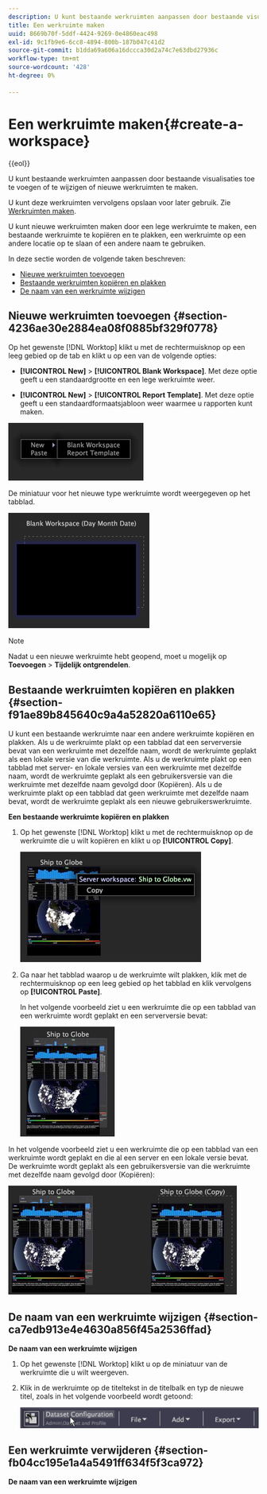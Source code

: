 ```yaml
---
description: U kunt bestaande werkruimten aanpassen door bestaande visualisaties toe te voegen of te wijzigen of nieuwe werkruimten te maken.
title: Een werkruimte maken
uuid: 8669b70f-5ddf-4424-9269-0e4860eac498
exl-id: 9c1fb9e6-6cc8-4894-800b-187b047c41d2
source-git-commit: b1dda69a606a16dccca30d2a74c7e63dbd27936c
workflow-type: tm+mt
source-wordcount: '428'
ht-degree: 0%

---
```


# Een werkruimte maken{#create-a-workspace}

{{eol}}

U kunt bestaande werkruimten aanpassen door bestaande visualisaties toe te voegen of te wijzigen of nieuwe werkruimten te maken.

U kunt deze werkruimten vervolgens opslaan voor later gebruik. Zie [Werkruimten maken](../../../home/c-get-started/c-work-worksp/c-create-worksp.md#concept-d8bc99d7739e4eaeab2a02b022394a31).

U kunt nieuwe werkruimten maken door een lege werkruimte te maken, een bestaande werkruimte te kopiëren en te plakken, een werkruimte op een andere locatie op te slaan of een andere naam te gebruiken.

In deze sectie worden de volgende taken beschreven:

* [Nieuwe werkruimten toevoegen](../../../home/c-get-started/c-work-worksp/c-create-worksp.md#section-4236ae30e2884ea08f0885bf329f0778)
* [Bestaande werkruimten kopiëren en plakken](../../../home/c-get-started/c-work-worksp/c-create-worksp.md#section-f91ae89b845640c9a4a52820a6110e65)
* [De naam van een werkruimte wijzigen](../../../home/c-get-started/c-work-worksp/c-create-worksp.md#section-ca7edb913e4e4630a856f45a2536ffad)

## Nieuwe werkruimten toevoegen {#section-4236ae30e2884ea08f0885bf329f0778}

Op het gewenste [!DNL Worktop] klikt u met de rechtermuisknop op een leeg gebied op de tab en klikt u op een van de volgende opties:

* **[!UICONTROL New]** > **[!UICONTROL Blank Workspace]**. Met deze optie geeft u een standaardgrootte en een lege werkruimte weer.

* **[!UICONTROL New]** > **[!UICONTROL Report Template]**. Met deze optie geeft u een standaardformaatsjabloon weer waarmee u rapporten kunt maken.

![](assets/mnu_workspaceManager.png)

De miniatuur voor het nieuwe type werkruimte wordt weergegeven op het tabblad.

![](assets/mnu_workspaceManager_Newwksp.png)

>[!NOTE]
>
>Nadat u een nieuwe werkruimte hebt geopend, moet u mogelijk op **Toevoegen** > **Tijdelijk ontgrendelen**.

## Bestaande werkruimten kopiëren en plakken {#section-f91ae89b845640c9a4a52820a6110e65}

U kunt een bestaande werkruimte naar een andere werkruimte kopiëren en plakken. Als u de werkruimte plakt op een tabblad dat een serverversie bevat van een werkruimte met dezelfde naam, wordt de werkruimte geplakt als een lokale versie van die werkruimte. Als u de werkruimte plakt op een tabblad met server- en lokale versies van een werkruimte met dezelfde naam, wordt de werkruimte geplakt als een gebruikersversie van die werkruimte met dezelfde naam gevolgd door (Kopiëren). Als u de werkruimte plakt op een tabblad dat geen werkruimte met dezelfde naam bevat, wordt de werkruimte geplakt als een nieuwe gebruikerswerkruimte.

**Een bestaande werkruimte kopiëren en plakken**

1. Op het gewenste [!DNL Worktop] klikt u met de rechtermuisknop op de werkruimte die u wilt kopiëren en klikt u op **[!UICONTROL Copy]**.

   ![](assets/mnu_workspaceManager_Copywksp.png)

1. Ga naar het tabblad waarop u de werkruimte wilt plakken, klik met de rechtermuisknop op een leeg gebied op het tabblad en klik vervolgens op **[!UICONTROL Paste]**.

   In het volgende voorbeeld ziet u een werkruimte die op een tabblad van een werkruimte wordt geplakt en een serverversie bevat:

   ![](assets/mnu_workspaceManager_Copywksp_PasteSameNameServerWks.png)

In het volgende voorbeeld ziet u een werkruimte die op een tabblad van een werkruimte wordt geplakt en die al een server en een lokale versie bevat. De werkruimte wordt geplakt als een gebruikersversie van die werkruimte met dezelfde naam gevolgd door (Kopiëren):

![](assets/mnu_workspaceManager_Copywksp_PasteSameNameLocalWks.png)

## De naam van een werkruimte wijzigen {#section-ca7edb913e4e4630a856f45a2536ffad}

**De naam van een werkruimte wijzigen**

1. Op het gewenste [!DNL Worktop] klikt u op de miniatuur van de werkruimte die u wilt weergeven.
1. Klik in de werkruimte op de titeltekst in de titelbalk en typ de nieuwe titel, zoals in het volgende voorbeeld wordt getoond:

   ![](assets/wsp_changeTitle.png)

## Een werkruimte verwijderen {#section-fb04cc195e1a4a5491ff634f5f3ca972}

**De naam van een werkruimte wijzigen**
